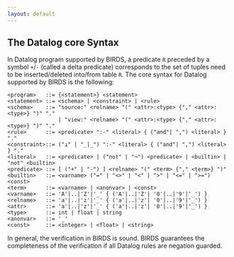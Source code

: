 ```yaml
---
layout: default
---
```


## The Datalog core Syntax
In Datalog program supported by BIRDS, a predicate `R` preceded by a symbol `+`/`-` (called a delta predicate) corresponds to the set of tuples need to be inserted/deleted into/from table `R`.
The core syntax for Datalog supported by BIRDS is the following:
```text
<program>   ::= {<statement>} <statement>
<statement> ::= <schema> | <constraint> | <rule>
<schema>    ::= "source:" <relname> "(" <attr>:<type> {"," <attr>:<type>} ")" "." 
                | "view:" <relname> "(" <attr>:<type> {"," <attr>:<type>} ")" "."
<rule>      ::= <predicate> ":-" <literal> { ("and"| ",") <literal> } "."
<constraint>::= ("⊥" | "_|_") ":-" <literal> { ("and"| ",") <literal> } "."
<literal>   ::= <predicate> | ("not" | "¬") <predicate> | <builtin> | "not" <builtin>
<predicate> ::= [ ("+" | "-") ] <relname> "(" <term> {"," <term>} ")"
<builtin>   ::= <varname> ("=" | "<>" | "<" | ">" | "<=" | ">=") <const>
<term>      ::= <varname> | <anonvar> | <const>
<varname>   ::= 'A'|..|'Z'|'_' { ('A'|..|'Z'| '0'|..|'9'|'_') }
<relname>   ::= 'a'|..|'z'|'_' { ('a'|..|'z'| '0'|..|'9'|'_') }
<attr>      ::= 'a'|..|'z'|'_' { ('a'|..|'z'| '0'|..|'9'|'_') }
<type>      ::= int | float | string
<anonvar>   ::= '_'
<const>     ::= <integer> | <float> | <string>
```

In general, the verification in BIRDS is sound. BIRDS guarantees the completeness of the verification if all Datalog rules are negation guarded. 